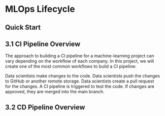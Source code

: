 # MLOps Lifecycle


## Quick Start


## 3.1 CI Pipeline Overview
The approach to building a CI pipeline for a machine-learning project can vary depending on the workflow of each company. In this project, we will create one of the most common workflows to build a CI pipeline:

Data scientists make changes to the code.
Data scientists push the changes to GitHub or another remote storage.
Data scientists create a pull request for the changes.
A CI pipeline is triggered to test the code.
If changes are approved, they are merged into the main branch.

## 3.2 CD Pipeline Overview